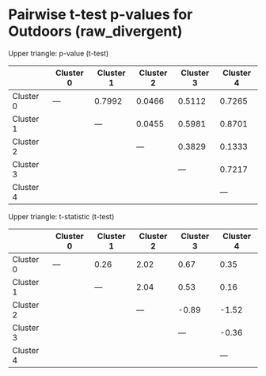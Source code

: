 # Pairwise t-test p-values for Outdoors (raw_divergent)

Upper triangle: p-value (t-test)

|   | Cluster 0 | Cluster 1 | Cluster 2 | Cluster 3 | Cluster 4 |
|---|---|---|---|---|---|
| Cluster 0 | — | 0.7992 | 0.0466 | 0.5112 | 0.7265 |
| Cluster 1 |  | — | 0.0455 | 0.5981 | 0.8701 |
| Cluster 2 |  |  | — | 0.3829 | 0.1333 |
| Cluster 3 |  |  |  | — | 0.7217 |
| Cluster 4 |  |  |  |  | — |


Upper triangle: t-statistic (t-test)

|   | Cluster 0 | Cluster 1 | Cluster 2 | Cluster 3 | Cluster 4 |
|---|---|---|---|---|---|
| Cluster 0 | — | 0.26 | 2.02 | 0.67 | 0.35 |
| Cluster 1 |  | — | 2.04 | 0.53 | 0.16 |
| Cluster 2 |  |  | — | -0.89 | -1.52 |
| Cluster 3 |  |  |  | — | -0.36 |
| Cluster 4 |  |  |  |  | — |
